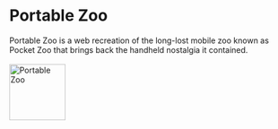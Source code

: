 # Portable Zoo
Portable Zoo is a web recreation of the long-lost mobile zoo known as Pocket Zoo that brings back the handheld nostalgia it contained.
<br><br>
<a href="https://portablezoo.github.io" target="_blank" title="Portable Zoo"><img src="https://portablezoo.github.io/PortableZooIcon.png" width="100" height="100" alt="Portable Zoo"></a>
